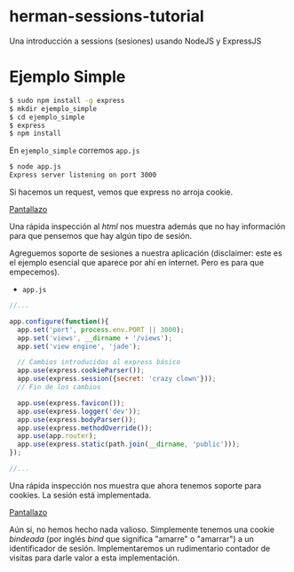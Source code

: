 herman-sessions-tutorial
========================

Una introducción a sessions (sesiones) usando NodeJS y ExpressJS

# Ejemplo Simple

````bash
$ sudo npm install -g express
$ mkdir ejemplo_simple
$ cd ejemplo_simple
$ express
$ npm install
````

En `ejemplo_simple` corremos `app.js`

````bash
$ node app.js
Express server listening on port 3000
````

Si hacemos un request, vemos que express no arroja cookie.

[Pantallazo](http://cl.ly/image/1K2a2v1I1i0G/Screen%20Shot%202013-03-20%20at%208.27.56%20AM.png)

Una rápida inspección al _html_ nos muestra además que no hay información para que pensemos que hay algún tipo de sesión.

Agreguemos soporte de sesiones a nuestra aplicación (disclaimer: este es el ejemplo esencial que aparece por ahí en internet. Pero es para que empecemos).

* `app.js`

````js
//...

app.configure(function(){
  app.set('port', process.env.PORT || 3000);
  app.set('views', __dirname + '/views');
  app.set('view engine', 'jade');

  // Cambios introducidos al express básico
  app.use(express.cookieParser());
  app.use(express.session({secret: 'crazy clown'}));
  // Fin de los cambios

  app.use(express.favicon());
  app.use(express.logger('dev'));
  app.use(express.bodyParser());
  app.use(express.methodOverride());
  app.use(app.router);
  app.use(express.static(path.join(__dirname, 'public')));
});

//...
````

Una rápida inspección nos muestra que ahora tenemos soporte para cookies. La sesión está implementada.

[Pantallazo](http://cl.ly/image/043L0e0A2F0D/Screen%20Shot%202013-03-20%20at%208.31.09%20AM.png)

Aún si, no hemos hecho nada valioso. Simplemente tenemos una cookie _bindeada_ (por inglés _bind_ que significa "amarre" o "amarrar") a un identificador de sesión. Implementaremos un rudimentario contador de visitas para darle valor a esta implementación.

